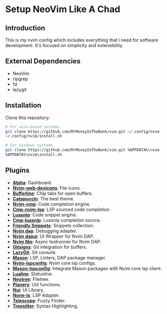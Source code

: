 # Setup NeoVim Like A Chad

## Introduction

This is my nvim config which includes everything that I need for software development. It's focused on simplicity and extensibility.

## External Dependencies

- NeoVim
- ripgrep
- fd
- lazygit

## Installation

Clone this repository:

   ```bash
   # For unix-based systems
   git clone https://github.com/MrMoneyInTheBank/vim.git ~/.config/nvim
   ~/.config/nvim/install.sh
   ```

   ```bash
   # For windows systems
   git clone https://github.com/MrMoneyInTheBank/vim.git %APPDATA%\nvim
   %APPDATA%\nvim\install.sh
   ```

## Plugins
- [**Alpha**](https://github.com/goolord/alpha-nvim): Dashboard.
- [**Nvim-web-devicons**](https://github.com/nvim-tree/nvim-web-devicons): File icons.
- [**Bufferline**](https://github.com/akinsho/bufferline.nvim): Chip tabs for open buffers.
- [**Catppuccin**](https://github.com/catppuccin/nvim): The best theme.
- [**Nvim-cmp**](https://github.com/hrsh7th/nvim-cmp): Code completion engine.
- [**Cmp-nvim-lsp**](https://github.com/hrsh7th/cmp-nvim-lsp): LSP sourced code completion.
- [**Luasnip**](https://github.com/L3MON4D3/LuaSnip): Code snippet engine.
- [**Cmp-luasnip**](https://github.com/saadparwaiz1/cmp_luasnip): Luasnip completion source.
- [**Friendly Snippets**](https://github.com/saadparwaiz1/cmp_luasnip): Snippets collection.
- [**Nvim dap**](https://github.com/mfussenegger/nvim-dap): Debugging adapter.
- [**Nvim dapui**](https://github.com/rcarriga/nvim-dap-ui): UI Wrapper for Nvim DAP.
- [**Nvim Nio**](https://github.com/nvim-neotest/nvim-nio): Async testrunner for Nvim DAP. 
- [**Gitsigns**](https://github.com/lewis6991/gitsigns.nvim): Git integration for buffers.
- [**LazyGit**](https://github.com/kdheepak/lazygit.nvim): Git console.
- [**Mason**](https://github.com/kdheepak/lazygit.nvim): LSP, Linters, DAP package manager.
- [**Nvim-lspconfig**](https://github.com/neovim/nvim-lspconfig): Nvim core lsp configs.
- [**Mason-lspconfig**](https://github.com/williamboman/mason-lspconfig.nvim?tab=readme-ov-file): Integrate Mason packages with Nvim core lsp client.
- [**Lualine**](https://github.com/nvim-lualine/lualine.nvim): Statusline.
- [**Neotree**](https://github.com/nvim-neo-tree/neo-tree.nvim): Filetree.
- [**Planery**](https://github.com/nvim-lua/plenary.nvim): Util functions.
- [**Nui**](https://github.com/MunifTanjim/nui.nvim): UI Library.
- [**None-ls**](https://github.com/nvimtools/none-ls.nvim): LSP Adapter.
- [**Telescope**](https://github.com/nvim-telescope/telescope.nvim): Fuzzy Finder.
- [**Treesitter**](https://github.com/nvim-treesitter/nvim-treesitter): Syntax Highlighting.
